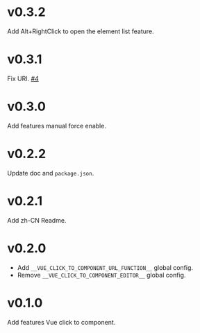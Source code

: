 # v0.3.2

Add Alt+RightClick to open the element list feature.

# v0.3.1

Fix URI. [#4](https://github.com/zjffun/vue-click-to-component/issues/4)

# v0.3.0

Add features manual force enable.

# v0.2.2

Update doc and `package.json`.

# v0.2.1

Add zh-CN Readme.

# v0.2.0

- Add `__VUE_CLICK_TO_COMPONENT_URL_FUNCTION__` global config.
- Remove `__VUE_CLICK_TO_COMPONENT_EDITOR__` global config.

# v0.1.0

Add features Vue click to component.
